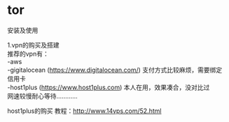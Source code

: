 # tor
安装及使用

1.vpn的购买及搭建   
推荐的vpn有：   
-aws   
-gigitalocean (https://www.digitalocean.com/) 支付方式比较麻烦，需要绑定信用卡   
-host1plus (https://www.host1plus.com) 本人在用，效果凑合，没对比过   
网速较慢耐心等待............
  
  
host1plus的购买 
教程：http://www.14vps.com/52.html

